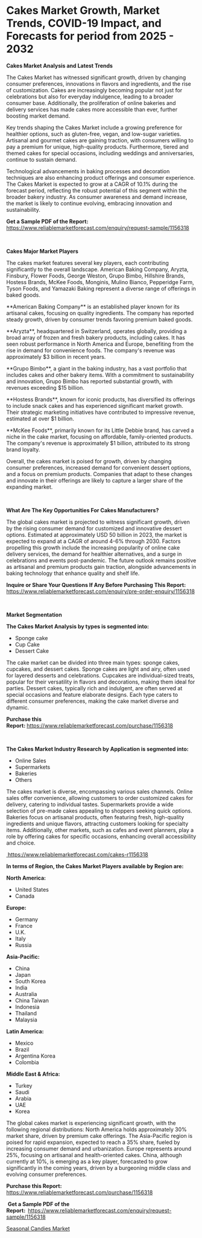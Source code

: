 <p><h1>Cakes Market Growth, Market Trends, COVID-19 Impact, and Forecasts for period from 2025 - 2032</h1></p><p><strong>Cakes Market Analysis and Latest Trends</strong></p>
<p><p>The Cakes Market has witnessed significant growth, driven by changing consumer preferences, innovations in flavors and ingredients, and the rise of customization. Cakes are increasingly becoming popular not just for celebrations but also for everyday indulgence, leading to a broader consumer base. Additionally, the proliferation of online bakeries and delivery services has made cakes more accessible than ever, further boosting market demand.</p><p>Key trends shaping the Cakes Market include a growing preference for healthier options, such as gluten-free, vegan, and low-sugar varieties. Artisanal and gourmet cakes are gaining traction, with consumers willing to pay a premium for unique, high-quality products. Furthermore, tiered and themed cakes for special occasions, including weddings and anniversaries, continue to sustain demand.</p><p>Technological advancements in baking processes and decoration techniques are also enhancing product offerings and consumer experience. The Cakes Market is expected to grow at a CAGR of 10.1% during the forecast period, reflecting the robust potential of this segment within the broader bakery industry. As consumer awareness and demand increase, the market is likely to continue evolving, embracing innovation and sustainability.</p></p>
<p><strong>Get a Sample PDF of the Report:&nbsp;</strong> <a href="https://www.reliablemarketforecast.com/enquiry/request-sample/1156318?utm_campaign=2274&utm_medium=2&utm_source=Github&utm_content=ia&utm_term=14022025&utm_id=cakes">https://www.reliablemarketforecast.com/enquiry/request-sample/1156318</a></p>
<p>&nbsp;</p>
<p><strong>Cakes Major Market Players</strong></p>
<p><p>The cakes market features several key players, each contributing significantly to the overall landscape. American Baking Company, Aryzta, Finsbury, Flower Foods, George Weston, Grupo Bimbo, Hillshire Brands, Hostess Brands, McKee Foods, Monginis, Mulino Bianco, Pepperidge Farm, Tyson Foods, and Yamazaki Baking represent a diverse range of offerings in baked goods.</p><p>**American Baking Company** is an established player known for its artisanal cakes, focusing on quality ingredients. The company has reported steady growth, driven by consumer trends favoring premium baked goods.</p><p>**Aryzta**, headquartered in Switzerland, operates globally, providing a broad array of frozen and fresh bakery products, including cakes. It has seen robust performance in North America and Europe, benefiting from the rise in demand for convenience foods. The company's revenue was approximately $3 billion in recent years.</p><p>**Grupo Bimbo**, a giant in the baking industry, has a vast portfolio that includes cakes and other bakery items. With a commitment to sustainability and innovation, Grupo Bimbo has reported substantial growth, with revenues exceeding $15 billion.</p><p>**Hostess Brands**, known for iconic products, has diversified its offerings to include snack cakes and has experienced significant market growth. Their strategic marketing initiatives have contributed to impressive revenue, estimated at over $1 billion.</p><p>**McKee Foods**, primarily known for its Little Debbie brand, has carved a niche in the cake market, focusing on affordable, family-oriented products. The company's revenue is approximately $1 billion, attributed to its strong brand loyalty.</p><p>Overall, the cakes market is poised for growth, driven by changing consumer preferences, increased demand for convenient dessert options, and a focus on premium products. Companies that adapt to these changes and innovate in their offerings are likely to capture a larger share of the expanding market.</p></p>
<p>&nbsp;</p>
<p><strong>What Are The Key Opportunities For Cakes Manufacturers?</strong></p>
<p><p>The global cakes market is projected to witness significant growth, driven by the rising consumer demand for customized and innovative dessert options. Estimated at approximately USD 50 billion in 2023, the market is expected to expand at a CAGR of around 4-6% through 2030. Factors propelling this growth include the increasing popularity of online cake delivery services, the demand for healthier alternatives, and a surge in celebrations and events post-pandemic. The future outlook remains positive as artisanal and premium products gain traction, alongside advancements in baking technology that enhance quality and shelf life.</p></p>
<p><strong>Inquire or Share Your Questions If Any Before Purchasing This Report:</strong> <a href="https://www.reliablemarketforecast.com/enquiry/pre-order-enquiry/1156318?utm_campaign=2274&utm_medium=2&utm_source=Github&utm_content=ia&utm_term=14022025&utm_id=cakes">https://www.reliablemarketforecast.com/enquiry/pre-order-enquiry/1156318</a></p>
<p>&nbsp;</p>
<p><strong>Market Segmentation</strong></p>
<p><strong>The Cakes Market Analysis by types is segmented into:</strong></p>
<p><ul><li>Sponge cake</li><li>Cup Cake</li><li>Dessert Cake</li></ul></p>
<p><p>The cake market can be divided into three main types: sponge cakes, cupcakes, and dessert cakes. Sponge cakes are light and airy, often used for layered desserts and celebrations. Cupcakes are individual-sized treats, popular for their versatility in flavors and decorations, making them ideal for parties. Dessert cakes, typically rich and indulgent, are often served at special occasions and feature elaborate designs. Each type caters to different consumer preferences, making the cake market diverse and dynamic.</p></p>
<p><strong>Purchase this Report:&nbsp;</strong><a href="https://www.reliablemarketforecast.com/purchase/1156318?utm_campaign=2274&utm_medium=2&utm_source=Github&utm_content=ia&utm_term=14022025&utm_id=cakes">https://www.reliablemarketforecast.com/purchase/1156318</a></p>
<p>&nbsp;</p>
<p><strong>The Cakes Market Industry Research by Application is segmented into:</strong></p>
<p><ul><li>Online Sales</li><li>Supermarkets</li><li>Bakeries</li><li>Others</li></ul></p>
<p><p>The cakes market is diverse, encompassing various sales channels. Online sales offer convenience, allowing customers to order customized cakes for delivery, catering to individual tastes. Supermarkets provide a wide selection of pre-made cakes appealing to shoppers seeking quick options. Bakeries focus on artisanal products, often featuring fresh, high-quality ingredients and unique flavors, attracting customers looking for specialty items. Additionally, other markets, such as cafes and event planners, play a role by offering cakes for specific occasions, enhancing overall accessibility and choice.</p></p>
<p><a href="https://www.reliablemarketforecast.com/cakes-r1156318?utm_campaign=2274&utm_medium=2&utm_source=Github&utm_content=ia&utm_term=14022025&utm_id=cakes">&nbsp;https://www.reliablemarketforecast.com/cakes-r1156318</a></p>
<p><strong>In terms of Region, the Cakes Market Players available by Region are:</strong></p>
<p>
    <p> <strong> North America: </strong>
        <ul>
            <li>United States</li>
            <li>Canada</li>
        </ul>
        </p> 
    <p> <strong> Europe: </strong>
        <ul>
            <li>Germany</li>
            <li>France</li>
            <li>U.K.</li>
            <li>Italy</li>
            <li>Russia</li>
        </ul>
        </p> 
    <p> <strong> Asia-Pacific: </strong>
        <ul>
            <li>China</li>
            <li>Japan</li>
            <li>South Korea</li>
            <li>India</li>
            <li>Australia</li>
            <li>China Taiwan</li>
            <li>Indonesia</li>
            <li>Thailand</li>
            <li>Malaysia</li>
        </ul>
        </p> 
    <p> <strong> Latin America: </strong>
        <ul>
            <li>Mexico</li>
            <li>Brazil</li>
            <li>Argentina Korea</li>
            <li>Colombia</li>
        </ul>
        </p> 
    <p> <strong> Middle East & Africa: </strong>
        <ul>
            <li>Turkey</li>
            <li>Saudi</li>
            <li>Arabia</li>
            <li>UAE</li>
            <li>Korea</li>
        </ul>
    </p>
    </p>
<p><p>The global cakes market is experiencing significant growth, with the following regional distributions: North America holds approximately 30% market share, driven by premium cake offerings. The Asia-Pacific region is poised for rapid expansion, expected to reach a 35% share, fueled by increasing consumer demand and urbanization. Europe represents around 25%, focusing on artisanal and health-oriented cakes. China, although currently at 10%, is emerging as a key player, forecasted to grow significantly in the coming years, driven by a burgeoning middle class and evolving consumer preferences.</p></p>
<p><strong>Purchase this Report: </strong><a href="https://www.reliablemarketforecast.com/purchase/1156318?utm_campaign=2274&utm_medium=2&utm_source=Github&utm_content=ia&utm_term=14022025&utm_id=cakes">https://www.reliablemarketforecast.com/purchase/1156318</a></p>
<p>&nbsp;<strong>Get a Sample PDF of the Report:&nbsp;&nbsp;</strong><a href="https://www.reliablemarketforecast.com/enquiry/request-sample/1156318?utm_campaign=2274&utm_medium=2&utm_source=Github&utm_content=ia&utm_term=14022025&utm_id=cakes">https://www.reliablemarketforecast.com/enquiry/request-sample/1156318</a></p>
<p><strong></strong></p>
<p><p><a href="https://github.com/AngelaWalsh696/Market-Research-Report-List-1/blob/main/seasonal-candies-market.md?utm_campaign=2274&utm_medium=2&utm_source=Github&utm_content=ia&utm_term=14022025&utm_id=cakes">Seasonal Candies Market</a></p></p>